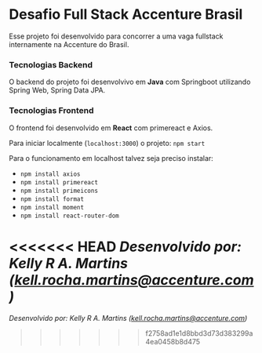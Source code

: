 # Desafio Full Stack Accenture Brasil

Esse projeto foi desenvolvido para concorrer a uma vaga fullstack internamente na Accenture do Brasil.

### Tecnologias Backend

O backend do projeto foi desenvolvivo em **Java** com Springboot utilizando Spring Web, Spring Data JPA.

### Tecnologias Frontend

O frontend foi desenvolvido em **React** com primereact e Axios.



Para iniciar localmente (`localhost:3000`) o projeto:
`npm start`

Para o funcionamento em localhost talvez seja preciso instalar:
* `npm install axios`
* `npm install primereact`
* `npm install primeicons`
* `npm install format`
* `npm install moment`
* `npm install react-router-dom`

<<<<<<< HEAD
*Desenvolvido por: Kelly R A. Martins (kell.rocha.martins@accenture.com)*
=======
*Desenvolvido por: Kelly R A. Martins (kell.rocha.martins@accenture.com)*
>>>>>>> f2758ad1e1d8bbd3d73d383299a4ea0458b8d475
